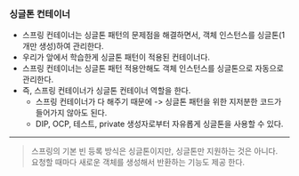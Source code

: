 ### 싱글톤 컨테이너
* 스프링 컨테이너는 싱글톤 패턴의 문제점을 해결하면서, 객체 인스턴스를 싱글톤(1개만 생성)하여 관리한다.
* 우리가 앞에서 학습한게 싱글톤 패턴이 적용된 컨테이너다.
* 스프링 컨테이너는 싱글톤 패턴 적용안해도 객체 인스턴스를 싱글톤으로 자동으로 관리한다.
* 즉, 스프링 컨테이너가 싱글톤 컨테이너 역할을 한다.
  * 스프링 컨테이너가 다 해주기 때문에 -> 싱글톤 패턴을 위한 지저분한 코드가 들어가지 않아도 된다.  
  * DIP, OCP, 테스트, private 생성자로부터 자유롭게 싱글톤을 사용할 수 있다.

----

> 스프링의 기본 빈 등록 방식은 싱글톤이지만, 싱글톤만 지원하는 것은 아니다. <br>
> 요청할 때마다 새로운 객체를 생성해서 반환하는 기능도 제공 한다.
